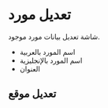 # تعديل مورد
شاشة تعديل بيانات مورد موجود.
- اسم المورد بالعربية 
- اسم المورد بالإنجليزية 
- العنوان 
## تعديل موقع
